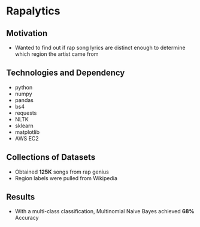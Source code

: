 # Rapalytics

## Motivation
* Wanted to find out if rap song lyrics are distinct enough to determine which region the artist came from

## Technologies and Dependency
* python
* numpy
* pandas
* bs4
* requests
* NLTK
* sklearn
* matplotlib
* AWS EC2

## Collections of Datasets
* Obtained **125K** songs from rap genius
* Region labels were pulled from Wikipedia

## Results
* With a multi-class classification, Multinomial Naive Bayes achieved **68%** Accuracy
